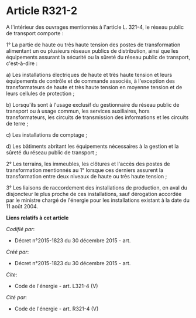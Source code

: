 # Article R321-2

A l'intérieur des ouvrages mentionnés à l'article L. 321-4, le réseau public de transport comporte : 

1° La partie de haute ou très haute tension des postes de transformation alimentant un ou plusieurs réseaux publics de
distribution, ainsi que les équipements assurant la sécurité ou la sûreté du réseau public de transport, c'est-à-dire : 

a) Les installations électriques de haute et très haute tension et leurs équipements de contrôle et de commande associés, à
l'exception des transformateurs de haute et très haute tension en moyenne tension et de leurs cellules de protection ; 

b) Lorsqu'ils sont à l'usage exclusif du gestionnaire du réseau public de transport ou à usage commun, les services
auxiliaires, hors transformateurs, les circuits de transmission des informations et les circuits de terre ; 

c) Les installations de comptage ; 

d) Les bâtiments abritant les équipements nécessaires à la gestion et la sûreté du réseau public de transport ; 

2° Les terrains, les immeubles, les clôtures et l'accès des postes de transformation mentionnés au 1° lorsque ces derniers
assurent la transformation entre deux niveaux de haute ou très haute tension ; 

3° Les liaisons de raccordement des installations de production, en aval du disjoncteur le plus proche de ces installations,
sauf dérogation accordée par le ministre chargé de l'énergie pour les installations existant à la date du 11 août 2004.

**Liens relatifs à cet article**

_Codifié par_:

  - Décret n°2015-1823 du 30 décembre 2015 - art.

_Créé par_:

  - Décret n°2015-1823 du 30 décembre 2015 - art.

_Cite_:

  - Code de l'énergie - art. L321-4 (V)

_Cité par_:

  - Code de l'énergie - art. R321-4 (V)

